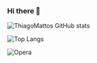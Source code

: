 ### Hi there 👋


![ThiagoMattos GitHub stats](https://github-readme-stats.vercel.app/api?username=ThiagoMattos&show_icons=true&theme=gradient)

![Top Langs](https://github-readme-stats.vercel.app/api/top-langs/?username=anuraghazra&hide_progress=true)

![Opera](https://img.shields.io/badge/Opera-FF1B2D?style=for-the-badge&logo=Opera&logoColor=white)
